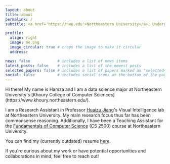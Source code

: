 ```yaml
---
layout: about
title: about
permalink: /
subtitle: <a href='https://neu.edu'>Northeastern University</a>. Undergraduate.<br>tahboub.h [at] northeastern [dot] edu

profile:
  align: right
  image: me.png
  image_circular: true # crops the image to make it circular
  address: 

news: false            # includes a list of news items
latest_posts: false    # includes a list of the newest posts
selected_papers: false # includes a list of papers marked as "selected={true}"
social: false          # includes social icons at the bottom of the page
---
```

<script>
    var pattern = ['ArrowUp', 'ArrowUp', 'ArrowDown', 'ArrowDown', 'ArrowLeft', 'ArrowRight', 'ArrowLeft', 'ArrowRight', 'b', 'a'];
    var current = 0;
    var keyHandler = function (event) {
        if (pattern.indexOf(event.key) < 0 || event.key !== pattern[current]) {
            current = 0;
            return;
        }
        current++;
        if (pattern.length === current) {
            current = 0;
            document.getElementById("howard").style.display = "block";
        }
    };
    document.addEventListener('keydown', keyHandler, false);
</script>
<img style="display: none; position: fixed;" id="howard" src="assets/img/howard.gif" height="600pt">
Hi there! My name is Hamza and I am a data science major at Northeastern University's [Khoury College of Computer Sciences](https://www.khoury.northeastern.edu/).

I am a Research Assistant in Professor [Huaizu Jiang](https://jianghz.me/)'s Visual Intelligence lab at Northeastern University. My main research focus thus far has been commonsense reasoning. Additionally, I have been a Teaching Assistant for the [Fundamentals of Computer Science](https://course.ccs.neu.edu/cs2500/) (CS 2500) course at Northeastern University.

You can find my (currently outdated) resume [here](https://hamzatahboub.com/resume.pdf).

If you're curious about my work or have potential opportunities and collaborations in mind, feel free to reach out!

<br>
